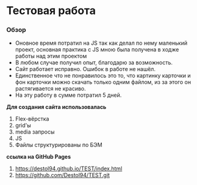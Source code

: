 # Тестовая работа
### Обзор
* Оновное время потратил на JS так как делал по нему маленький проект, основная практика с JS мною была получена в ходже работы над этим проектом
* В любом случае получил опыт, благодарю за возможность.
* Сайт работает исправно. Ошибок в работе не нашёл.
* Единственное что не понравилось это то, что картинку карточки и фон карточки можно скачать только одним файлом, из за этого он растягивается не красиво.
* На эту работу в сумме потратил 5 дней.

**Для создания сайта использовалась**
1. Flex-вёрстка
2. grid'ы
3. media запросы
4. JS
5. Файлы структурированы по БЭМ


**ссылка на GitHub Pages**

1. https://destol94.github.io/TEST/index.html
2. https://github.com/Destol94/TEST.git
